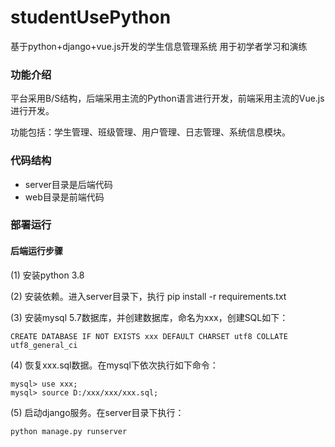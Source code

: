# studentUsePython

基于python+django+vue.js开发的学生信息管理系统
用于初学者学习和演练


### 功能介绍

平台采用B/S结构，后端采用主流的Python语言进行开发，前端采用主流的Vue.js进行开发。

功能包括：学生管理、班级管理、用户管理、日志管理、系统信息模块。



### 代码结构

- server目录是后端代码
- web目录是前端代码

### 部署运行

#### 后端运行步骤
(1) 安装python 3.8

(2) 安装依赖。进入server目录下，执行 pip install -r requirements.txt

(3) 安装mysql 5.7数据库，并创建数据库，命名为xxx，创建SQL如下：
```
CREATE DATABASE IF NOT EXISTS xxx DEFAULT CHARSET utf8 COLLATE utf8_general_ci
```
(4) 恢复xxx.sql数据。在mysql下依次执行如下命令：

```
mysql> use xxx;
mysql> source D:/xxx/xxx/xxx.sql;
```

(5) 启动django服务。在server目录下执行：
```
python manage.py runserver
```
